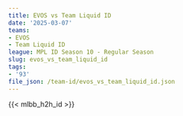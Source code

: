 ```yaml
---
title: EVOS vs Team Liquid ID
date: '2025-03-07'
teams:
- EVOS
- Team Liquid ID
league: MPL ID Season 10 - Regular Season
slug: evos_vs_team_liquid_id
tags:
- '93'
file_json: /team-id/evos_vs_team_liquid_id.json
---
```


{{< mlbb_h2h_id >}}
